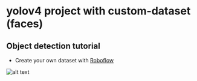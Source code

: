 # yolov4 project with custom-dataset (faces)

## **Object detection tutorial**

- Create your own dataset with [Roboflow](https://roboflow.com/)




![alt text](https://github.com/mathieu34/yolov4_custom-dataset_webcam/blob/master/predictions.jpg?raw=true)
